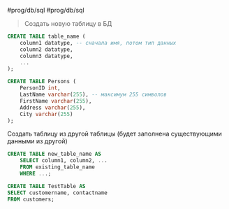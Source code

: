 #prog/db/sql #prog/db/sql

> Создать новую таблицу в БД

```sql
CREATE TABLE table_name (  
    column1 datatype, -- сначала имя, потом тип данных
    column2 datatype,
    column3 datatype,
    ...
);
```
```sql
CREATE TABLE Persons (  
    PersonID int,  
    LastName varchar(255), -- максимум 255 символов 
    FirstName varchar(255),  
    Address varchar(255),  
    City varchar(255)  
);
```

Создать таблицу из другой таблицы (будет заполнена существующими данными из другой)

```sql
CREATE TABLE new_table_name AS  
    SELECT column1, column2, ...  
    FROM existing_table_name
    WHERE ...;
```
```sql
CREATE TABLE TestTable AS  
SELECT customername, contactname  
FROM customers;
```
